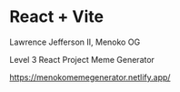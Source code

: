 # React + Vite

Lawrence Jefferson II, Menoko OG

Level 3 React Project Meme Generator

https://menokomemegenerator.netlify.app/

